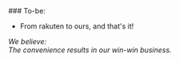 <span>
### To-be:

- From rakuten to ours, and that's it!

*We believe:    
The convenience results in our win-win business.*
</span>
